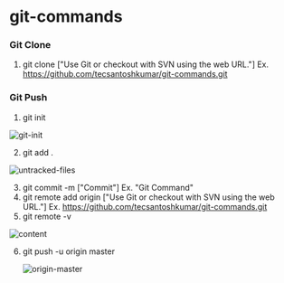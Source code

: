# git-commands

### Git Clone
  1. git clone ["Use Git or checkout with SVN using the web URL."] Ex. https://github.com/tecsantoshkumar/git-commands.git
  
### Git Push
  1. git init
  
   ![git-init](https://user-images.githubusercontent.com/62633516/180614910-ef583ca8-3928-4e32-9ded-ab677c117eda.jpg)
    
  2. git add .
  
  ![untracked-files](https://user-images.githubusercontent.com/62633516/180615147-afdd25b6-f85b-41d5-89dd-ea9e0ece064f.jpg)

  3. git commit -m ["Commit"] Ex. "Git Command"
  4. git remote add origin ["Use Git or checkout with SVN using the web URL."] Ex. https://github.com/tecsantoshkumar/git-commands.git
  5. git remote -v
  
  ![content](https://user-images.githubusercontent.com/62633516/180615214-99ae162f-8f3e-48e6-9c4d-fe041be55981.jpg)

  
  6. git push -u origin master
     
     ![origin-master](https://user-images.githubusercontent.com/62633516/180615232-8180d43d-d76f-4338-ba14-5538d316f4a2.jpg)
